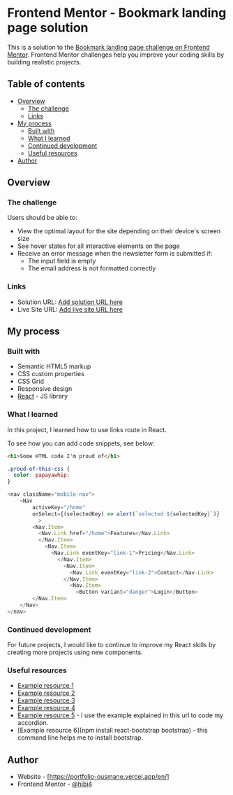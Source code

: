 # Frontend Mentor - Bookmark landing page solution

This is a solution to the [Bookmark landing page challenge on Frontend Mentor](https://www.frontendmentor.io/challenges/bookmark-landing-page-5d0b588a9edda32581d29158). Frontend Mentor challenges help you improve your coding skills by building realistic projects. 

## Table of contents

- [Overview](#overview)
  - [The challenge](#the-challenge)
  - [Links](#links)
- [My process](#my-process)
  - [Built with](#built-with)
  - [What I learned](#what-i-learned)
  - [Continued development](#continued-development)
  - [Useful resources](#useful-resources)
- [Author](#author)

## Overview

### The challenge

Users should be able to:

- View the optimal layout for the site depending on their device's screen size
- See hover states for all interactive elements on the page
- Receive an error message when the newsletter form is submitted if:
  - The input field is empty
  - The email address is not formatted correctly

### Links

- Solution URL: [Add solution URL here](https://your-solution-url.com)
- Live Site URL: [Add live site URL here](https://your-live-site-url.com)

## My process

### Built with

- Semantic HTML5 markup
- CSS custom properties
- CSS Grid
- Responsive design
- [React](https://reactjs.org/) - JS library

### What I learned

In this project, I learned how to use links route in React.

To see how you can add code snippets, see below:

```html
<h1>Some HTML code I'm proud of</h1>
```
```css
.proud-of-this-css {
  color: papayawhip;
}
```
```js
<nav className="mobile-nav">
    <Nav
        activeKey="/home"
        onSelect={(selectedKey) => alert(`selected ${selectedKey}`)}
          >
        <Nav.Item>
          <Nav.Link href="/home">Features</Nav.Link>
          </Nav.Item>
            <Nav.Item>
              <Nav.Link eventKey="link-1">Pricing</Nav.Link>
                </Nav.Item>
                  <Nav.Item>
                    <Nav.Link eventKey="link-2">Contact</Nav.Link>
                  </Nav.Item>
                    <Nav.Item>
                      <Button variant="danger">Login</Button>
        </Nav.Item>
    </Nav>
</nav>
```

### Continued development

For future projects, I would like to continue to improve my React skills by creating more projects using new components.

### Useful resources

- [Example resource 1](https://react-bootstrap.netlify.app/docs/components/navs/) 
- [Example resource 2](https://www.w3schools.com/howto/howto_js_accordion.asp)
- [Example resource 3]( https://www.w3schools.com/cssref/tryit.php?filename=trycss_border-bottom )
- [Example resource 4]( https://www.w3schools.com/cssref/tryit.php?filename=trycss_border-block-start-width) 
- [Example resource 5](https://codepen.io/Suneharakhan/pen/PovJRJd) - I use the example explained in this url to code my accordion. 
- [Example resource 6](npm install react-bootstrap bootstrap) - this command line helps me to install bootstrap.

## Author

- Website - [https://portfolio-ousmane.vercel.app/en/]
- Frontend Mentor - [@hibi4](https://www.frontendmentor.io/profile/Hibi4)


